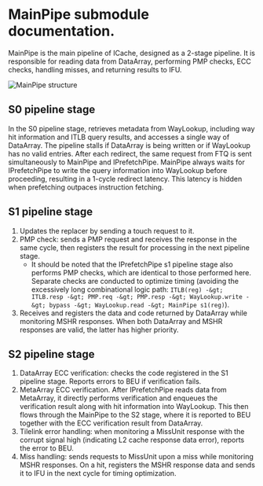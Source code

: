 # MainPipe submodule documentation.

MainPipe is the main pipeline of ICache, designed as a 2-stage pipeline. It is
responsible for reading data from DataArray, performing PMP checks, ECC checks,
handling misses, and returning results to IFU.

![MainPipe structure](../figure/ICache/MainPipe/mainpipe_structure.png)

## S0 pipeline stage

In the S0 pipeline stage, retrieves metadata from WayLookup, including way hit
information and ITLB query results, and accesses a single way of DataArray. The
pipeline stalls if DataArray is being written or if WayLookup has no valid
entries. After each redirect, the same request from FTQ is sent simultaneously
to MainPipe and IPrefetchPipe. MainPipe always waits for IPrefetchPipe to write
the query information into WayLookup before proceeding, resulting in a 1-cycle
redirect latency. This latency is hidden when prefetching outpaces instruction
fetching.

## S1 pipeline stage

1. Updates the replacer by sending a touch request to it.
2. PMP check: sends a PMP request and receives the response in the same cycle,
   then registers the result for processing in the next pipeline stage.
   - It should be noted that the IPrefetchPipe s1 pipeline stage also performs
     PMP checks, which are identical to those performed here. Separate checks
     are conducted to optimize timing (avoiding the excessively long
     combinational logic path: `ITLB(reg) -&gt; ITLB.resp -&gt; PMP.req -&gt;
     PMP.resp -&gt; WayLookup.write -&gt; bypass -&gt; WayLookup.read -&gt;
     MainPipe s1(reg)`).
3. Receives and registers the data and code returned by DataArray while
   monitoring MSHR responses. When both DataArray and MSHR responses are valid,
   the latter has higher priority.

## S2 pipeline stage

1. DataArray ECC verification: checks the code registered in the S1 pipeline
   stage. Reports errors to BEU if verification fails.
2. MetaArray ECC verification. After IPrefetchPipe reads data from MetaArray, it
   directly performs verification and enqueues the verification result along
   with hit information into WayLookup. This then flows through the MainPipe to
   the S2 stage, where it is reported to BEU together with the ECC verification
   result from DataArray.
3. Tilelink error handling: when monitoring a MissUnit response with the corrupt
   signal high (indicating L2 cache response data error), reports the error to
   BEU.
4. Miss handling: sends requests to MissUnit upon a miss while monitoring MSHR
   responses. On a hit, registers the MSHR response data and sends it to IFU in
   the next cycle for timing optimization.

